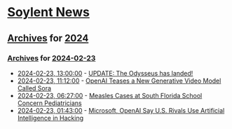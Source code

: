 # [Soylent News](../../../README.md)

## [Archives](../../index.md) for [2024](../index.md)

### [Archives](../../index.md) for [2024-02-23](index.md)

* [2024-02-23, 13:00:00](https://soylentnews.org/article.pl?sid=24/02/23/1245244&from=rss) - [UPDATE:  The Odysseus has landed!](https://soylentnews.org/article.pl?sid=24/02/23/1245244&from=rss)
* [2024-02-23, 11:12:00](https://soylentnews.org/article.pl?sid=24/02/22/0320230&from=rss) - [OpenAI Teases a New Generative Video Model Called Sora](https://soylentnews.org/article.pl?sid=24/02/22/0320230&from=rss)
* [2024-02-23, 06:27:00](https://soylentnews.org/article.pl?sid=24/02/22/0218210&from=rss) - [Measles Cases at South Florida School Concern Pediatricians](https://soylentnews.org/article.pl?sid=24/02/22/0218210&from=rss)
* [2024-02-23, 01:43:00](https://soylentnews.org/article.pl?sid=24/02/22/0214251&from=rss) - [Microsoft, OpenAI Say U.S. Rivals Use Artificial Intelligence in Hacking](https://soylentnews.org/article.pl?sid=24/02/22/0214251&from=rss)
